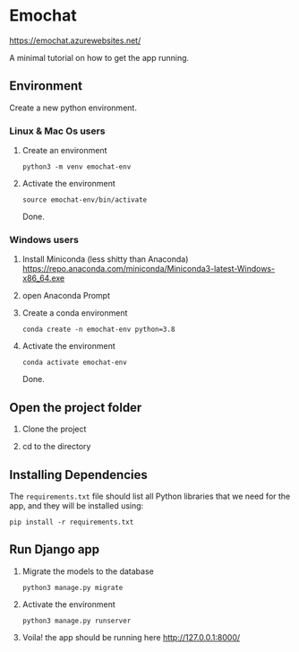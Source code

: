 # Emochat
https://emochat.azurewebsites.net/



A minimal tutorial on how to get the app running.


## Environment

Create a new python environment.
### Linux & Mac Os users

1) Create an environment

    ```
    python3 -m venv emochat-env
    ```
2) Activate the environment
    ```
    source emochat-env/bin/activate
    ```
    Done.

### Windows users

1) Install Miniconda (less shitty than Anaconda)
https://repo.anaconda.com/miniconda/Miniconda3-latest-Windows-x86_64.exe
2) open Anaconda Prompt

3) Create a conda environment

    ```
    conda create -n emochat-env python=3.8
    ```
2) Activate the environment
    ```
    conda activate emochat-env
    ```
    Done.

## Open the project folder
1) Clone the project
 
2) cd to the directory

## Installing Dependencies

The `requirements.txt` file should list all Python libraries that we need for the app, and they will be installed using:

```
pip install -r requirements.txt
```

## Run Django app

1) Migrate the models to the database

    ```
    python3 manage.py migrate
    ```
2) Activate the environment
    ```
    python3 manage.py runserver
    ```
3) Voila! the app should be running here
    http://127.0.0.1:8000/
